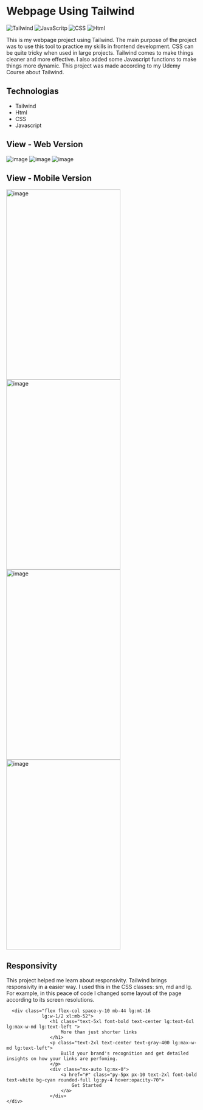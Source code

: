 # Webpage Using Tailwind

![Tailwind](https://img.shields.io/badge/Tailwind_CSS-38B2AC?style=for-the-badge&logo=tailwind-css&logoColor=white)
![JavaScritp](https://img.shields.io/badge/JavaScript-F7DF1E?style=for-the-badge&logo=javascript&logoColor=black)
![CSS](https://img.shields.io/badge/CSS-239120?&style=for-the-badge&logo=css3&logoColor=white)
![Html](https://img.shields.io/badge/HTML-239120?style=for-the-badge&logo=html5&logoColor=white)


This is my webpage project using Tailwind. The main purpose of the project was to use this tool to practice my skills in frontend development. CSS can be quite tricky when used in large projects. Tailwind comes to make things cleaner and more effective. I also added some Javascript functions to make things more dynamic. This project was made according to my Udemy Course about Tailwind. 

## Technologias
- Tailwind
- Html
- CSS
- Javascript


## View - Web Version

![image](https://github.com/Radaghast-teh-brown/Webpage-tailwind/assets/84158231/a76ac32b-e583-44c5-8e73-59f431408f3e)
![image](https://github.com/Radaghast-teh-brown/Webpage-tailwind/assets/84158231/5fff4301-775b-4b2b-a18d-49c46e47a64d)
![image](https://github.com/Radaghast-teh-brown/Webpage-tailwind/assets/84158231/119015a1-0de3-4531-b51d-45c9c5fef404)


## View - Mobile Version

<img src="https://github.com/Radaghast-teh-brown/Webpage-tailwind/assets/84158231/ecd56203-0328-4643-8aaa-0118c79d025b" alt="image" width="300" height="500" />
<img src="https://github.com/Radaghast-teh-brown/Webpage-tailwind/assets/84158231/d8c830c1-a9a2-451e-b519-3020ec680b98" alt="image" width="300" height="500" />
<img src="https://github.com/Radaghast-teh-brown/Webpage-tailwind/assets/84158231/2a605ceb-aed5-4285-9fe2-fe258c43dd90" alt="image" width="300" height="500" />
<img src="https://github.com/Radaghast-teh-brown/Webpage-tailwind/assets/84158231/9883c461-acd5-4533-b93c-8c71b11abe7b" alt="image" width="300" height="500" />

## Responsivity
This project helped me learn about responsivity. Tailwind brings responsivity in a easier way. I used this in the CSS classes: sm, md and lg. For example, in this peace of code I changed some layout of the page according to its screen resolutions.

````
  <div class="flex flex-col space-y-10 mb-44 lg:mt-16
             lg:w-1/2 xl:mb-52">
                <h1 class="text-5xl font-bold text-center lg:text-6xl lg:max-w-md lg:text-left ">
                    More than just shorter links
                </h1>
                <p class="text-2xl text-center text-gray-400 lg:max-w-md lg:text-left">
                    Build your brand's recognition and get detailed insights on how your links are perfoming.
                </p>
                <div class="mx-auto lg:mx-0">
                    <a href="#" class="py-5px px-10 text-2xl font-bold text-white bg-cyan rounded-full lg:py-4 hover:opacity-70">
                        Get Started
                    </a>
                </div>
</div>
````

